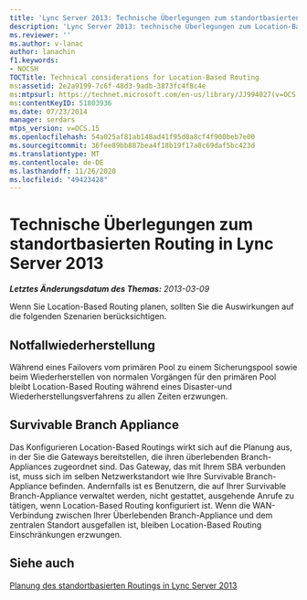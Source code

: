 ```yaml
---
title: 'Lync Server 2013: Technische Überlegungen zum standortbasierten Routing'
description: 'Lync Server 2013: technische Überlegungen zum Location-Based-Routing.'
ms.reviewer: ''
ms.author: v-lanac
author: lanachin
f1.keywords:
- NOCSH
TOCTitle: Technical considerations for Location-Based Routing
ms:assetid: 2e2a9199-7c6f-48d3-9adb-3873fc4f8c4e
ms:mtpsurl: https://technet.microsoft.com/en-us/library/JJ994027(v=OCS.15)
ms:contentKeyID: 51803936
ms.date: 07/23/2014
manager: serdars
mtps_version: v=OCS.15
ms.openlocfilehash: 54a025af81ab148ad41f95d0a8cf4f900beb7e00
ms.sourcegitcommit: 36fee89bb887bea4f18b19f17a8c69daf5bc423d
ms.translationtype: MT
ms.contentlocale: de-DE
ms.lasthandoff: 11/26/2020
ms.locfileid: "49423428"
---
```

# <a name="technical-considerations-for-location-based-routing-in-lync-server-2013"></a>Technische Überlegungen zum standortbasierten Routing in Lync Server 2013

<div data-xmlns="http://www.w3.org/1999/xhtml">

<div class="topic" data-xmlns="http://www.w3.org/1999/xhtml" data-msxsl="urn:schemas-microsoft-com:xslt" data-cs="https://msdn.microsoft.com/">

<div data-asp="https://msdn2.microsoft.com/asp">



</div>

<div id="mainSection">

<div id="mainBody">

<span> </span>

_**Letztes Änderungsdatum des Themas:** 2013-03-09_

Wenn Sie Location-Based Routing planen, sollten Sie die Auswirkungen auf die folgenden Szenarien berücksichtigen.

<div>

## <a name="disaster-recovery"></a>Notfallwiederherstellung

Während eines Failovers vom primären Pool zu einem Sicherungspool sowie beim Wiederherstellen von normalen Vorgängen für den primären Pool bleibt Location-Based Routing während eines Disaster-und Wiederherstellungsverfahrens zu allen Zeiten erzwungen.

</div>

<div>

## <a name="survivable-branch-appliance"></a>Survivable Branch Appliance

Das Konfigurieren Location-Based Routings wirkt sich auf die Planung aus, in der Sie die Gateways bereitstellen, die ihren überlebenden Branch-Appliances zugeordnet sind. Das Gateway, das mit Ihrem SBA verbunden ist, muss sich im selben Netzwerkstandort wie Ihre Survivable Branch-Appliance befinden. Andernfalls ist es Benutzern, die auf Ihrer Survivable Branch-Appliance verwaltet werden, nicht gestattet, ausgehende Anrufe zu tätigen, wenn Location-Based Routing konfiguriert ist. Wenn die WAN-Verbindung zwischen Ihrer Überlebenden Branch-Appliance und dem zentralen Standort ausgefallen ist, bleiben Location-Based Routing Einschränkungen erzwungen.

</div>

<div>

## <a name="see-also"></a>Siehe auch


[Planung des standortbasierten Routings in Lync Server 2013](lync-server-2013-planning-for-location-based-routing.md)  
  

</div>

</div>

<span> </span>

</div>

</div>

</div>

